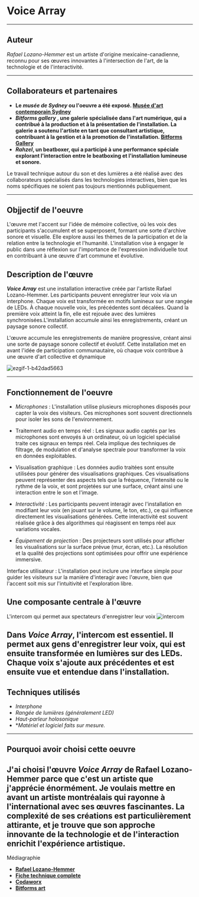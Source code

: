 # Voice Array
---

## Auteur

_Rafael Lozano-Hemmer_ est un artiste d'origine mexicaine-canadienne, reconnu pour ses œuvres innovantes à l'intersection de l'art, de la technologie et de l'interactivité.


---
## Collaborateurs et partenaires
- **Le _musée de Sydney_ ou l'oeuvre a été exposé. [Musée d'art contemporain Sydney](https://www.mca.com.au/stories-and-ideas/director-director-museums-around-world/?utm_source=Google_Ads&utm_medium=CPC&utm_campaign=MCA_Search_Stories_%26_Ideas&gad_source=1&gclid=Cj0KCQjwlvW2BhDyARIsADnIe-Knwnfx9D2PZkE4BOcyQ7Ay0ItuSxUPMLrxQu5o6rG0FmlDc4u-hfIaAgDwEALw_wcB)**
-  **_Bitforms gallery_ , une galerie spécialisée dans l'art numérique, qui a contribué à la production et à la présentation de l'installation. La galerie a soutenu l'artiste en tant que consultant artistique, contribuant à la gestion et à la promotion de l'installation. [Bitforms Gallery](https://bitforms.art/)**
- **_Rahzel_, un beatboxer, qui a participé à une performance spéciale explorant l'interaction entre le beatboxing et l'installation lumineuse et sonore.**

Le travail technique autour du son et des lumières a été réalisé avec des collaborateurs spécialisés dans les technologies interactives, bien que les noms spécifiques ne soient pas toujours mentionnés publiquement.

---

## Objjectif de l'oeuvre

L'œuvre met l'accent sur l'idée de mémoire collective, où les voix des participants s'accumulent et se superposent, formant une sorte d'archive sonore et visuelle. Elle explore aussi les thèmes de la participation et de la relation entre la technologie et l'humanité.
L'installation vise à engager le public dans une réflexion sur l'importance de l'expression individuelle tout en contribuant à une œuvre d'art commune et évolutive.



## Description de l'œuvre

***Voice Array*** est une installation interactive créée par l'artiste Rafael Lozano-Hemmer. Les participants peuvent enregistrer leur voix via un interphone. Chaque voix est transformée en motifs lumineux sur une rangée de LEDs. À chaque nouvelle voix, les précédentes sont décalées. Quand la première voix atteint la fin, elle est rejouée avec des lumières synchronisées.L'installation accumule ainsi les enregistrements, créant un paysage sonore collectif.

L'œuvre accumule les enregistrements de manière progressive, créant ainsi une sorte de paysage sonore collectif et évolutif. Cette installation met en avant l'idée de participation communautaire, où chaque voix contribue à une œuvre d'art collective et dynamique​


![ezgif-1-b42dad5663](https://github.com/user-attachments/assets/73cde7ee-a241-4b86-b477-2261ad7011be)

---

## Fonctionnement de l'oeuvre
- _*Microphones*_ : L'installation utilise plusieurs microphones disposés pour capter la voix des visiteurs. Ces microphones sont souvent directionnels pour isoler les sons de l'environnement.

- Traitement audio en temps réel : Les signaux audio captés par les microphones sont envoyés à un ordinateur, où un logiciel spécialisé traite ces signaux en temps réel. Cela implique des techniques de filtrage, de modulation et d'analyse spectrale pour transformer la voix en données exploitables.

- Visualisation graphique : Les données audio traitées sont ensuite utilisées pour générer des visualisations graphiques. Ces visualisations peuvent représenter des aspects tels que la fréquence, l'intensité ou le rythme de la voix, et sont projetées sur une surface, créant ainsi une interaction entre le son et l'image.

- _*Interactivité*_ : Les participants peuvent interagir avec l'installation en modifiant leur voix (en jouant sur le volume, le ton, etc.), ce qui influence directement les visualisations générées. Cette interactivité est souvent réalisée grâce à des algorithmes qui réagissent en temps réel aux variations vocales.

- _*Équipement de projection*_ : Des projecteurs sont utilisés pour afficher les visualisations sur la surface prévue (mur, écran, etc.). La résolution et la qualité des projections sont optimisées pour offrir une expérience immersive.

Interface utilisateur : L'installation peut inclure une interface simple pour guider les visiteurs sur la manière d'interagir avec l'œuvre, bien que l'accent soit mis sur l'intuitivité et l'exploration libre.



## Une composante centrale à l'œuvre
L'intercom qui permet aux spectateurs d'enregistrer leur voix ![intercom](https://github.com/user-attachments/assets/60ab8e08-9d28-4e24-995f-8090f4cde889)

Dans _Voice Array_, l'intercom est essentiel. Il permet aux gens d'enregistrer leur voix, qui est ensuite transformée en lumières sur des LEDs. Chaque voix s'ajoute aux précédentes et est ensuite vue et entendue dans l'installation.
---
## Techniques utilisés  
- *Interphone*
- *Rangée de lumières (généralement LED)*
- *Haut-parleur holosonique*
- **Matériel et logiciel faits sur mesure.*
---
## Pourquoi avoir choisi cette oeuvre
J'ai choisi l'œuvre _Voice Array_ de Rafael Lozano-Hemmer parce que c'est un artiste que j'apprécie énormément. Je voulais mettre en avant un artiste montréalais qui rayonne à l'international avec ses œuvres fascinantes. La complexité de ses créations est particulièrement attirante, et je trouve que son approche innovante de la technologie et de l'interaction enrichit l'expérience artistique.
---
Médiagraphie
- **[Rafael Lozano-Hemmer](ttps://www.lozano-hemmer.com/voice_array.php)**
- **[Fiche technique complete](https://www.lozano-hemmer.com/texts/manuals/voice_array.pdf)**
- **[Codaworx](https://www.codaworx.com/projects/voice-array-museum-of-contemporary-art-sydney/)**
- **[Bitforms art](https://bitforms.art/exhibition/rafael-lozano-hemmer-voice-array/)**

